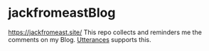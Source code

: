# jackfromeastBlog

https://jackfromeast.site/
This repo collects and reminders me the comments on my Blog. [Utterances](https://utteranc.es/) supports this.
